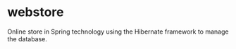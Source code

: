 # webstore
Online store in Spring technology using the Hibernate framework to manage the database.   

